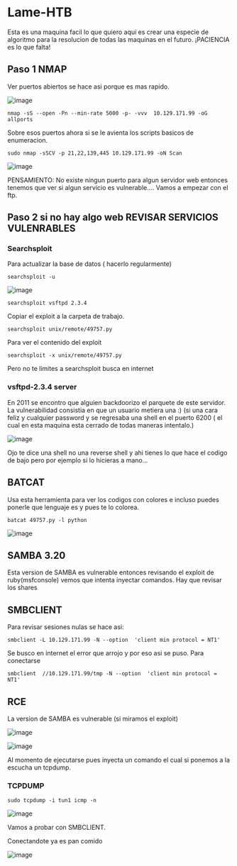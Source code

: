 # Lame-HTB


Esta es una maquina facil lo que quiero aqui es crear una especie de algoritmo para la resolucion de todas las maquinas en el futuro. ¡PACIENCIA es lo que falta!

## Paso 1 NMAP

Ver puertos abiertos se hace asi porque es mas rapido.

![image](https://github.com/gecr07/Lame-HTB/assets/63270579/0d46bef3-60e4-46bb-bf7e-730455ecbd60)


```
nmap -sS --open -Pn --min-rate 5000 -p- -vvv  10.129.171.99 -oG allports 
```

Sobre esos puertos ahora si se le avienta los scripts basicos de enumeracion.

```
sudo nmap -sSCV -p 21,22,139,445 10.129.171.99 -oN Scan

```

![image](https://github.com/gecr07/Lame-HTB/assets/63270579/cb38b7cb-cb55-482d-b1da-f13e242f5e36)


PENSAMIENTO: No existe ningun puerto para algun servidor web entonces tenemos que ver si algun servicio es vulnerable.... Vamos a empezar con el ftp.

## Paso 2 si no hay algo web REVISAR SERVICIOS VULENRABLES

### Searchsploit

Para actualizar la base de datos ( hacerlo regularmente)

```
searchsploit -u
```

![image](https://github.com/gecr07/Lame-HTB/assets/63270579/0bc9f91a-bdca-4657-976c-38b544afdf0a)

```
searchsploit vsftpd 2.3.4
```

Copiar el exploit a la carpeta de trabajo.

```
searchsploit unix/remote/49757.py
```

Para ver el contenido del exploit

```
searchsploit -x unix/remote/49757.py
```

Pero no te limites a searchsploit busca en internet

### vsftpd-2.3.4 server

En 2011 se encontro que alguien backdoorizo el parquete de este servidor. La vulnerabilidad consistia en que un usuario metiera una :) (si una cara feliz y cualquier password y se regresaba una shell en el puerto 6200 ( el cual en esta maquina esta cerrado de todas maneras intentalo.)

![image](https://github.com/gecr07/Lame-HTB/assets/63270579/7be9e847-b6f5-4ed1-aa73-64c853709140)

Ojo te dice una shell no una reverse shell y ahi tienes lo que hace el codigo de bajo pero por ejemplo si lo hicieras a mano...

## BATCAT

Usa esta herramienta para ver los codigos con colores e incluso puedes ponerle que lenguaje es y pues te lo colorea.

```
batcat 49757.py -l python
```

![image](https://github.com/gecr07/Lame-HTB/assets/63270579/b1a9541f-b50a-4ad6-a139-c20962c2d902)

## SAMBA 3.20 

Esta version de SAMBA es vulnerable entonces revisando el exploit de ruby(msfconsole) vemos que intenta inyectar comandos. Hay que revisar los shares

## SMBCLIENT

Para revisar sesiones nulas se hace asi:

```
smbclient -L 10.129.171.99 -N --option  'client min protocol = NT1'
```

Se busco en internet el error que arrojo y por eso asi se puso. Para conectarse

```
smbclient  //10.129.171.99/tmp -N --option  'client min protocol = NT1'
```

## RCE

La version de SAMBA es vulnerable (si miramos el exploit) 

![image](https://github.com/gecr07/Lame-HTB/assets/63270579/bb194c3a-ca18-427f-b707-f85fd05a729c)

![image](https://github.com/gecr07/Lame-HTB/assets/63270579/9cac2815-8659-4bd3-873e-37b7f729617d)


Al momento de ejecutarse pues inyecta un comando el cual si ponemos a la escucha un tcpdump.

### TCPDUMP

```
sudo tcpdump -i tun1 icmp -n

```

![image](https://github.com/gecr07/Lame-HTB/assets/63270579/4bdcbdd0-50d4-4049-8815-85ef93a1d903)

Vamos a probar con SMBCLIENT.

Conectandote ya es pan comido

![image](https://github.com/gecr07/Lame-HTB/assets/63270579/b1877f29-e05e-450c-9b18-b4bbdd0bef78)




